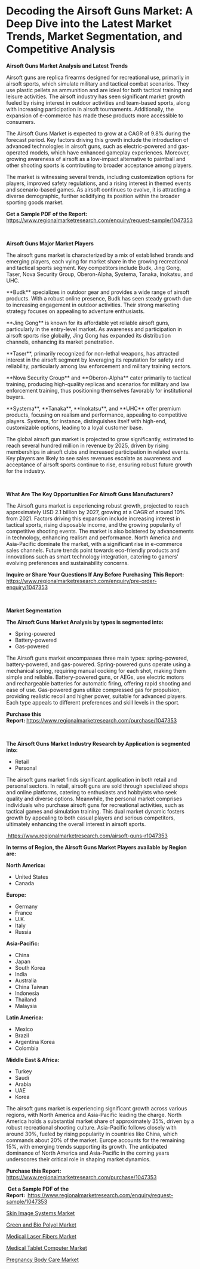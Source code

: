 <p><h1>Decoding the Airsoft Guns Market: A Deep Dive into the Latest Market Trends, Market Segmentation, and Competitive Analysis</h1></p><p><strong>Airsoft Guns Market Analysis and Latest Trends</strong></p>
<p><p>Airsoft guns are replica firearms designed for recreational use, primarily in airsoft sports, which simulate military and tactical combat scenarios. They use plastic pellets as ammunition and are ideal for both tactical training and leisure activities. The airsoft industry has seen significant market growth fueled by rising interest in outdoor activities and team-based sports, along with increasing participation in airsoft tournaments. Additionally, the expansion of e-commerce has made these products more accessible to consumers.</p><p>The Airsoft Guns Market is expected to grow at a CAGR of 9.8% during the forecast period. Key factors driving this growth include the introduction of advanced technologies in airsoft guns, such as electric-powered and gas-operated models, which have enhanced gameplay experiences. Moreover, growing awareness of airsoft as a low-impact alternative to paintball and other shooting sports is contributing to broader acceptance among players.</p><p>The market is witnessing several trends, including customization options for players, improved safety regulations, and a rising interest in themed events and scenario-based games. As airsoft continues to evolve, it is attracting a diverse demographic, further solidifying its position within the broader sporting goods market.</p></p>
<p><strong>Get a Sample PDF of the Report:&nbsp;</strong> <a href="https://www.regionalmarketresearch.com/enquiry/request-sample/1047353">https://www.regionalmarketresearch.com/enquiry/request-sample/1047353</a></p>
<p>&nbsp;</p>
<p><strong>Airsoft Guns Major Market Players</strong></p>
<p><p>The airsoft guns market is characterized by a mix of established brands and emerging players, each vying for market share in the growing recreational and tactical sports segment. Key competitors include Budk, Jing Gong, Taser, Nova Security Group, Oberon-Alpha, Systema, Tanaka, Inokatsu, and UHC.</p><p>**Budk** specializes in outdoor gear and provides a wide range of airsoft products. With a robust online presence, Budk has seen steady growth due to increasing engagement in outdoor activities. Their strong marketing strategy focuses on appealing to adventure enthusiasts.</p><p>**Jing Gong** is known for its affordable yet reliable airsoft guns, particularly in the entry-level market. As awareness and participation in airsoft sports rise globally, Jing Gong has expanded its distribution channels, enhancing its market penetration.</p><p>**Taser**, primarily recognized for non-lethal weapons, has attracted interest in the airsoft segment by leveraging its reputation for safety and reliability, particularly among law enforcement and military training sectors.</p><p>**Nova Security Group** and **Oberon-Alpha** cater primarily to tactical training, producing high-quality replicas and scenarios for military and law enforcement training, thus positioning themselves favorably for institutional buyers.</p><p>**Systema**, **Tanaka**, **Inokatsu**, and **UHC** offer premium products, focusing on realism and performance, appealing to competitive players. Systema, for instance, distinguishes itself with high-end, customizable options, leading to a loyal customer base.</p><p>The global airsoft gun market is projected to grow significantly, estimated to reach several hundred million in revenue by 2025, driven by rising memberships in airsoft clubs and increased participation in related events. Key players are likely to see sales revenues escalate as awareness and acceptance of airsoft sports continue to rise, ensuring robust future growth for the industry.</p></p>
<p>&nbsp;</p>
<p><strong>What Are The Key Opportunities For Airsoft Guns Manufacturers?</strong></p>
<p><p>The Airsoft guns market is experiencing robust growth, projected to reach approximately USD 2.1 billion by 2027, growing at a CAGR of around 10% from 2021. Factors driving this expansion include increasing interest in tactical sports, rising disposable income, and the growing popularity of competitive shooting events. The market is also bolstered by advancements in technology, enhancing realism and performance. North America and Asia-Pacific dominate the market, with a significant rise in e-commerce sales channels. Future trends point towards eco-friendly products and innovations such as smart technology integration, catering to gamers' evolving preferences and sustainability concerns.</p></p>
<p><strong>Inquire or Share Your Questions If Any Before Purchasing This Report:</strong> <a href="https://www.regionalmarketresearch.com/enquiry/pre-order-enquiry/1047353">https://www.regionalmarketresearch.com/enquiry/pre-order-enquiry/1047353</a></p>
<p>&nbsp;</p>
<p><strong>Market Segmentation</strong></p>
<p><strong>The Airsoft Guns Market Analysis by types is segmented into:</strong></p>
<p><ul><li>Spring-powered</li><li>Battery-powered</li><li>Gas-powered</li></ul></p>
<p><p>The Airsoft guns market encompasses three main types: spring-powered, battery-powered, and gas-powered. Spring-powered guns operate using a mechanical spring, requiring manual cocking for each shot, making them simple and reliable. Battery-powered guns, or AEGs, use electric motors and rechargeable batteries for automatic firing, offering rapid shooting and ease of use. Gas-powered guns utilize compressed gas for propulsion, providing realistic recoil and higher power, suitable for advanced players. Each type appeals to different preferences and skill levels in the sport.</p></p>
<p><strong>Purchase this Report:&nbsp;</strong><a href="https://www.regionalmarketresearch.com/purchase/1047353">https://www.regionalmarketresearch.com/purchase/1047353</a></p>
<p>&nbsp;</p>
<p><strong>The Airsoft Guns Market Industry Research by Application is segmented into:</strong></p>
<p><ul><li>Retail</li><li>Personal</li></ul></p>
<p><p>The airsoft guns market finds significant application in both retail and personal sectors. In retail, airsoft guns are sold through specialized shops and online platforms, catering to enthusiasts and hobbyists who seek quality and diverse options. Meanwhile, the personal market comprises individuals who purchase airsoft guns for recreational activities, such as tactical games and simulation training. This dual market dynamic fosters growth by appealing to both casual players and serious competitors, ultimately enhancing the overall interest in airsoft sports.</p></p>
<p><a href="https://www.regionalmarketresearch.com/airsoft-guns-r1047353">&nbsp;https://www.regionalmarketresearch.com/airsoft-guns-r1047353</a></p>
<p><strong>In terms of Region, the Airsoft Guns Market Players available by Region are:</strong></p>
<p>
    <p> <strong> North America: </strong>
        <ul>
            <li>United States</li>
            <li>Canada</li>
        </ul>
        </p> 
    <p> <strong> Europe: </strong>
        <ul>
            <li>Germany</li>
            <li>France</li>
            <li>U.K.</li>
            <li>Italy</li>
            <li>Russia</li>
        </ul>
        </p> 
    <p> <strong> Asia-Pacific: </strong>
        <ul>
            <li>China</li>
            <li>Japan</li>
            <li>South Korea</li>
            <li>India</li>
            <li>Australia</li>
            <li>China Taiwan</li>
            <li>Indonesia</li>
            <li>Thailand</li>
            <li>Malaysia</li>
        </ul>
        </p> 
    <p> <strong> Latin America: </strong>
        <ul>
            <li>Mexico</li>
            <li>Brazil</li>
            <li>Argentina Korea</li>
            <li>Colombia</li>
        </ul>
        </p> 
    <p> <strong> Middle East & Africa: </strong>
        <ul>
            <li>Turkey</li>
            <li>Saudi</li>
            <li>Arabia</li>
            <li>UAE</li>
            <li>Korea</li>
        </ul>
    </p>
    </p>
<p><p>The airsoft guns market is experiencing significant growth across various regions, with North America and Asia-Pacific leading the charge. North America holds a substantial market share of approximately 35%, driven by a robust recreational shooting culture. Asia-Pacific follows closely with around 30%, fueled by rising popularity in countries like China, which commands about 20% of the market. Europe accounts for the remaining 15%, with emerging trends supporting its growth. The anticipated dominance of North America and Asia-Pacific in the coming years underscores their critical role in shaping market dynamics.</p></p>
<p><strong>Purchase this Report: </strong><a href="https://www.regionalmarketresearch.com/purchase/1047353">https://www.regionalmarketresearch.com/purchase/1047353</a></p>
<p>&nbsp;<strong>Get a Sample PDF of the Report:&nbsp;&nbsp;</strong><a href="https://www.regionalmarketresearch.com/enquiry/request-sample/1047353">https://www.regionalmarketresearch.com/enquiry/request-sample/1047353</a></p>
<p><strong></strong></p>
<p><p><a href="https://medium.com/@lrnjazcp83/mapping-the-skin-image-systems-market-trends-challenges-and-breakthroughs-2024-2031-dd965a57e9b4">Skin Image Systems Market</a></p><p><a href="https://github.com/JamesCox407/Market-Research-Report-List-1/blob/main/green-and-bio-polyol-market.md">Green and Bio Polyol Market</a></p><p><a href="https://issuu.com/reportprime-2/docs/medical-laser-fibers-market-size-20_43bf14dde3f574">Medical Laser Fibers Market</a></p><p><a href="https://www.linkedin.com/pulse/global-medical-tablet-computer-market-exploring-share-trends-hhocc">Medical Tablet Computer Market</a></p><p><a href="https://issuu.com/reportprime-2/docs/pregnancy-body-care-market-size-203_b1ad6c02b3012e">Pregnancy Body Care Market</a></p></p>